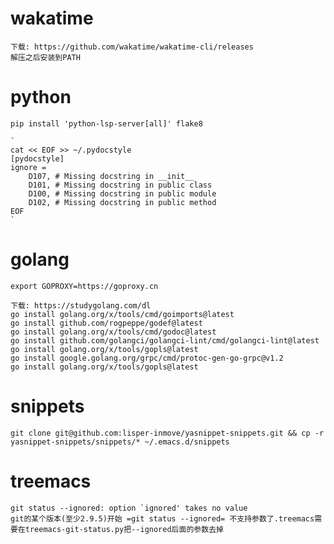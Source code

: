 # wakatime

    下载: https://github.com/wakatime/wakatime-cli/releases
    解压之后安装到PATH

# python

    pip install 'python-lsp-server[all]' flake8

    `
    cat << EOF >> ~/.pydocstyle
    [pydocstyle]
    ignore =
        D107, # Missing docstring in __init__
        D101, # Missing docstring in public class
        D100, # Missing docstring in public module
        D102, # Missing docstring in public method
    EOF
    `

# golang

    export GOPROXY=https://goproxy.cn

    下载: https://studygolang.com/dl
    go install golang.org/x/tools/cmd/goimports@latest
    go install github.com/rogpeppe/godef@latest
    go install golang.org/x/tools/cmd/godoc@latest
    go install github.com/golangci/golangci-lint/cmd/golangci-lint@latest
    go install golang.org/x/tools/gopls@latest
    go install google.golang.org/grpc/cmd/protoc-gen-go-grpc@v1.2
    go install golang.org/x/tools/gopls@latest

# snippets

    git clone git@github.com:lisper-inmove/yasnippet-snippets.git && cp -r yasnippet-snippets/snippets/* ~/.emacs.d/snippets

# treemacs

    git status --ignored: option `ignored' takes no value
    git的某个版本(至少2.9.5)开始 =git status --ignored= 不支持参数了.treemacs需要在treemacs-git-status.py把--ignored后面的参数去掉
